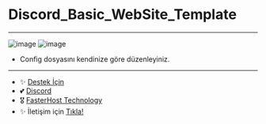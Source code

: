 # Discord_Basic_WebSite_Template
---

![image](https://user-images.githubusercontent.com/63351166/202739442-d45f6e25-5ff6-4948-b83f-fa552bbf7310.png)
![image](https://user-images.githubusercontent.com/63351166/202739669-4bd345a9-50a1-4a26-88e9-dfd0353bfc41.png)

- Config dosyasını kendinize göre düzenleyiniz.

---

- ✨ [Destek İçin](https://fastuptime.com) <br>
- 💕 [Discord](https://fastuptime.com/discord)<br>
- 🎖️ [FasterHost Technology](https://fasterhost.tech/)<br>
- ✨ İletişim için [Tıkla!](mailto:fastuptime@gmail.com)<br>

